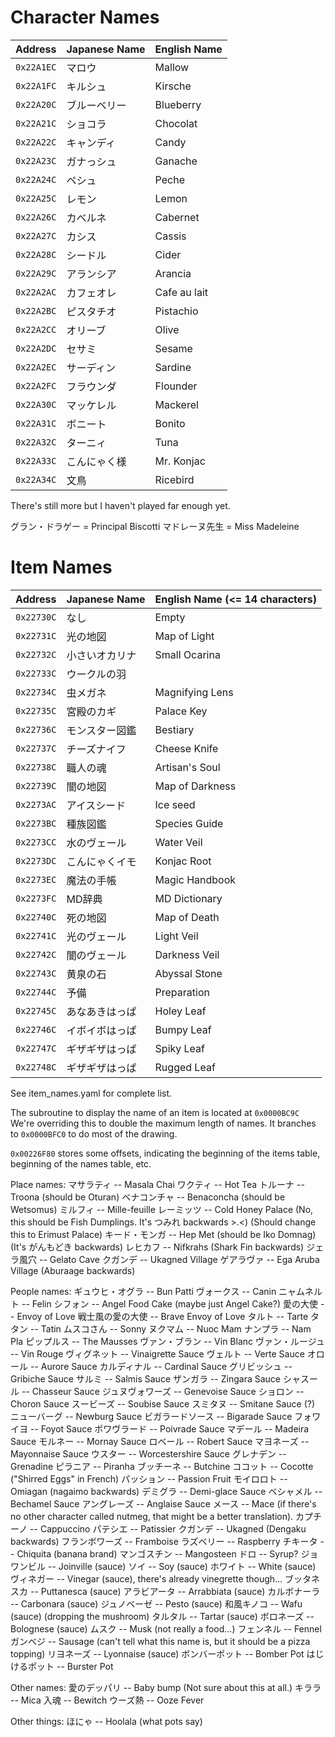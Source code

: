 Character Names
===============
|Address|Japanese Name|English Name|
|-------|-------------|--------------|
|`0x22A1EC`|マロウ|Mallow|
|`0x22A1FC`|キルシュ|Kirsche|
|`0x22A20C`|ブルーベリー|Blueberry|
|`0x22A21C`|ショコラ|Chocolat|
|`0x22A22C`|キャンディ|Candy|
|`0x22A23C`|ガナっシュ|Ganache|
|`0x22A24C`|ペシュ|Peche|
|`0x22A25C`|レモン|Lemon|
|`0x22A26C`|カベルネ|Cabernet|
|`0x22A27C`|カシス|Cassis|
|`0x22A28C`|シードル|Cider|
|`0x22A29C`|アランシア|Arancia|
|`0x22A2AC`|カフェオレ|Cafe au lait|
|`0x22A2BC`|ピスタチオ|Pistachio|
|`0x22A2CC`|オリーブ|Olive|
|`0x22A2DC`|セサミ|Sesame|
|`0x22A2EC`|サーディン|Sardine|
|`0x22A2FC`|フラウンダ|Flounder|
|`0x22A30C`|マッケレル|Mackerel|
|`0x22A31C`|ボニート|Bonito|
|`0x22A32C`|ターニィ|Tuna|
|`0x22A33C`|こんにゃく様|Mr. Konjac|
|`0x22A34C`|文鳥|Ricebird|
There's still more but I haven't played far enough yet.

グラン・ドラゲー = Principal Biscotti
マドレーヌ先生 = Miss Madeleine

Item Names
==========
|Address|Japanese Name|English Name (<= 14 characters)|
|-------|-------------|--------------|
|`0x22730C`|なし|Empty|
|`0x22731C`|光の地図|Map of Light|
|`0x22732C`|小さいオカリナ|Small Ocarina|
|`0x22733C`|ウークルの羽||
|`0x22734C`|虫メガネ|Magnifying Lens|
|`0x22735C`|宮殿のカギ|Palace Key|
|`0x22736C`|モンスター図鑑|Bestiary|
|`0x22737C`|チーズナイフ|Cheese Knife|
|`0x22738C`|職人の魂|Artisan's Soul|
|`0x22739C`|闇の地図|Map of Darkness|
|`0x2273AC`|アイスシード|Ice seed|
|`0x2273BC`|種族図鑑|Species Guide|
|`0x2273CC`|水のヴェール|Water Veil|
|`0x2273DC`|こんにゃくイモ|Konjac Root|
|`0x2273EC`|魔法の手帳|Magic Handbook|
|`0x2273FC`|MD辞典|MD Dictionary|
|`0x22740C`|死の地図|Map of Death|
|`0x22741C`|光のヴェール|Light Veil|
|`0x22742C`|闇のヴェール|Darkness Veil|
|`0x22743C`|黄泉の石|Abyssal Stone|
|`0x22744C`|予備|Preparation|
|`0x22745C`|あなあきはっぱ|Holey Leaf|
|`0x22746C`|イボイボはっぱ|Bumpy Leaf|
|`0x22747C`|ギザギザはっぱ|Spiky Leaf|
|`0x22748C`|ギザギザはっぱ|Rugged Leaf|

See item_names.yaml for complete list.

The subroutine to display the name of an item is located at `0x0000BC9C` We're
overriding this to double the maximum length of names. It branches to
`0x0000BFC0` to do most of the drawing.

`0x00226F80` stores some offsets, indicating the beginning of the items table,
beginning of the names table, etc.


Place names:
マサラティ -- Masala Chai
ワクティ -- Hot Tea
トルーナ -- Troona (should be Oturan)
ベナコンチャ -- Benaconcha (should be Wetsomus)
ミルフィ -- Mille-feuille
レーミッツ -- Cold Honey Palace (No, this should be Fish Dumplings. It's つみれ backwards >.<)
            (Should change this to Erimust Palace)
キード・モンガ -- Hep Met (should be Iko Domnag) (It's がんもどき backwards)
レヒカフ -- Nifkrahs (Shark Fin backwards)
ジェラ風穴 -- Gelato Cave
クガンデ -- Ukagned Village
ゲアラヴァ -- Ega Aruba Village (Aburaage backwards)

People names:
ギュウヒ・オグラ -- Bun Patti
ヴォークス -- Canin
ニャムネルト -- Felin
シフォン -- Angel Food Cake (maybe just Angel Cake?)
愛の大使 -- Envoy of Love
戦士風の愛の大使 -- Brave Envoy of Love
タルト -- Tarte
タタン -- Tatin
ムスコさん -- Sonny
ヌクマム -- Nuoc Mam
ナンプラ -- Nam Pla
ピップルス -- The Mausses
ヴァン・ブラン -- Vin Blanc
ヴァン・ルージュ -- Vin Rouge
ヴィグネット -- Vinaigrette Sauce
ヴェルト -- Verte Sauce
オロール -- Aurore Sauce
カルディナル -- Cardinal Sauce
グリビッシュ -- Gribiche Sauce
サルミ -- Salmis Sauce
ザンガラ -- Zingara Sauce
シャスール -- Chasseur Sauce
ジュヌヴォワーズ -- Genevoise Sauce
ショロン -- Choron Sauce
スービーズ -- Soubise Sauce
スミタヌ -- Smitane Sauce (?)
ニューバーグ -- Newburg Sauce
ビガラードソース -- Bigarade Sauce
フォワイヨ -- Foyot Sauce
ポワヴラード -- Poivrade Sauce
マデール -- Madeira Sauce
モルネー -- Mornay Sauce
ロベール -- Robert Sauce
マヨネーズ -- Mayonnaise Sauce
ウスター -- Worcestershire Sauce
グレナデン -- Grenadine
ピラニア -- Piranha
ブッチーネ -- Butchine
ココット -- Cocotte ("Shirred Eggs" in French)
パッション -- Passion Fruit
モイロロト -- Omiagan (nagaimo backwards)
デミグラ -- Demi-glace Sauce
ベシャメル -- Bechamel Sauce
アングレーズ -- Anglaise Sauce
メース -- Mace (if there's no other character called nutmeg, that might be a better translation).
カプチーノ -- Cappuccino
パテシエ -- Patissier
クガンデ -- Ukagned (Dengaku backwards)
フランボワーズ -- Framboise
ラズベリー -- Raspberry
チキータ -- Chiquita (banana brand)
マンゴスチン -- Mangosteen
ドロ -- Syrup?
ジョワンビル -- Joinville (sauce)
ソイ -- Soy (sauce)
ホワイト -- White (sauce)
ヴィネガー -- Vinegar (sauce), there's already vinegrette though...
ブッタネスカ -- Puttanesca (sauce)
アラビアータ -- Arrabbiata (sauce)
カルボナーラ -- Carbonara (sauce)
ジュノベーゼ -- Pesto (sauce)
和風キノコ -- Wafu (sauce) (dropping the mushroom)
タルタル -- Tartar (sauce)
ボロネーズ -- Bolognese (sauce)
ムスク -- Musk (not really a food...)
フェンネル -- Fennel
ガンベジ -- Sausage (can't tell what this name is, but it should be a pizza topping)
リヨネーズ -- Lyonnaise (sauce)
ボンバーポット -- Bomber Pot
はじけるポット -- Burster Pot

Other names:
愛のデッパリ -- Baby bump (Not sure about this at all.)
キララ -- Mica
入魂 -- Bewitch
ウーズ熱 -- Ooze Fever

Other things:
ほにゃ -- Hoolala (what pots say)
